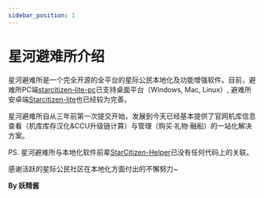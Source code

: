 ```yaml
---
sidebar_position: 1
---
```


# 星河避难所介绍

星河避难所是一个完全开源的全平台的星际公民本地化及功能增强软件。目前，避难所PC端[starcitizen-lite-pc](https://github.com/summerkirakira/starcitizen-lite-pc)已支持桌面平台（Windows, Mac, Linux）, 避难所安卓端[Starcitizen-lite](https://github.com/summerkirakira/starcitizen-lite-pc)也已经较为完善。

星河避难所自从三年前第一次提交开始，发展到今天已经基本提供了官网机库信息查看（机库库存汉化&CCU升级链计算）与管理（购买·礼物·融船）的一站化解决方案。


PS. 星河避难所与本地化软件前辈[StarCitizen-Helper](https://github.com/Shin0by/StarCitizen-Helper)已没有任何代码上的关联。

感谢活跃的星际公民社区在本地化方面付出的不懈努力~

**By 妖精酱**

